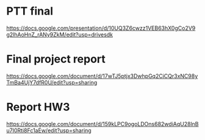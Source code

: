 # PTT final

https://docs.google.com/presentation/d/10UQ3Z6cwzz1VEB63hX0gCo2V9g2lhAoHnZ_rANy9ZkM/edit?usp=drivesdk

# Final project report

https://docs.google.com/document/d/17wTJ5ptjx3DwhpGq2CiCQr3xNC98yTmBa4UjY7dfR0U/edit?usp=sharing

# Report HW3 

https://docs.google.com/document/d/159kLPC9ogoLDOns682wdiAqU28lnBu7I0Rti8Fc1aEw/edit?usp=sharing
